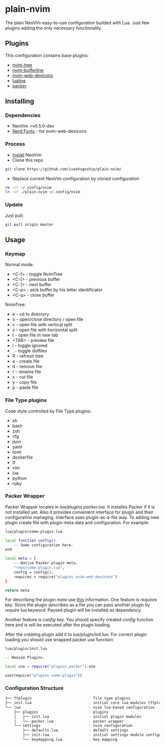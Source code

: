 # plain-nvim

The plain NeoVim easy-to-use configuration builded with Lua. Just few plugins adding the only necessary functionality.

## Plugins

This configuration contains base plugins:
- [nvim-tree](https://github.com/kyazdani42/nvim-tree.lua)
- [nvim-bufferline](https://github.com/akinsho/nvim-bufferline.lua)
- [nvim-web-devicons](https://github.com/kyazdani42/nvim-web-devicons)
- [lualine](https://github.com/hoob3rt/lualine.nvim)
- [packer](https://github.com/wbthomason/packer.nvim)

## Installing

### Dependencies
- NeoVim \>v0.5.0-dev
- [Nerd Fonts](https://www.nerdfonts.com/) - for nvim-web-devicons

### Process

- [Install](https://github.com/neovim/neovim/wiki/Installing-Neovim) NeoVim
- Clone this repo
```bash
git clone https://github.com/iveahugeship/plain-nvim/
```
- Replace current NeoVim configuration by cloned configuration
```bash
rm -rf ~/.config/nvim
ln -sf ./plain-nvim ~/.config/nvim
```

### Update

Just pull:
```bash
git pull origin master
```

## Usage

### Keymap

Normal mode:
- \<C-f\> - toggle NvimTree
- \<C-[\> - previous buffer
- \<C-]\> - next buffer
- \<C-p\> - pick buffer by his letter identificator
- \<C-q\> - close buffer

NvimTree:
- e - cd to directory
- o - open/close directory / open file
- v - open file with vertical split
- s - open file with horizontal split
- t - open file in new tab
- \<TAB\> - preview file
- i - toggle ignored
- . - toggle dotfiles
- R - refresh tree
- a - create file
- d - remove file
- r - rename file
- x - cut file
- y - copy file
- p - paste file

### File Type plugins

Code style controlled by File Type plugins:
- sh
- bash
- zsh
- cfg
- json
- yaml
- toml
- dockerfile
- tf
- vim
- lua
- python
- ruby

### Packer Wrapper

Packer Wrapper locates in *lua/plugins.packer.lua*. It installes Packer if it is not installed yet.
Also it provides convenient interface for plugin and their configuration managing. Interface uses plugin-as-a-file way.
To adding new plugin create file with plugin meta data and configuration. For example:
```bash
lua/plugin/some-plugin.lua

local function config()
    -- Some configuration here.
end

local meta = {
    -- Native Packer plugin meta.
    "repo/some-plugin.lua",
    config = config(),
    requires = require("plugins.nvim-web-devicons")
}

return meta
```

For describing the plugin *meta* use [this](https://github.com/wbthomason/packer.nvim#specifying-plugins) information. One feature
is *requires* key. Since the plugin describes as a file you can pass another plugin by *require* lua keyword. Passed plugin will be
installed as dependency.

Another feature is *config* key. You should specify created *config* function here and is will be executed after the plugin loading.

After the creating plugin add it to *lua/plugin/init.lua*. For correct plugin loading you should use wrapped packer *use* function:
```bash
lua/plugin/init.lua

-- Neovim Plugins.

local use = require("plugins.packer").use

use(require("plugins.some-plugin"))
```

### Configuration Structure

```bash
├── ftplugin                          - file type plugins
├── init.lua                          - initial core lua modules (ftplugin, lua)
└── lua                               - nvim lua-based configuration
    ├── plugins                       - plugins
    │   ├── init.lua                  - initial plugin modules
    │   └── packer.lua                - packer wrapper
    └── settings                      - nvim configuration
        ├── defaults.lua              - default settings
        ├── init.lua                  - initial settings module configuration
        └── keymapping.lua            - key mapping
```
